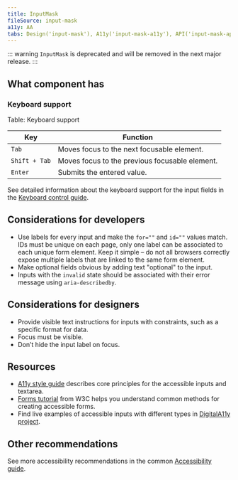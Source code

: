 ```yaml
---
title: InputMask
fileSource: input-mask
a11y: AA
tabs: Design('input-mask'), A11y('input-mask-a11y'), API('input-mask-api'), Example('input-mask-code'), Changelog('input-mask-changelog')
---
```


::: warning
`InputMask` is deprecated and will be removed in the next major release.
:::

## What component has

### Keyboard support

Table: Keyboard support

| Key           | Function                                       |
| ------------- | ---------------------------------------------- |
| `Tab` | Moves focus to the next focusable element.     |
| `Shift + Tab` | Moves focus to the previous focusable element. |
| `Enter` | Submits the entered value.                     |

See detailed information about the keyboard support for the input fields in the [Keyboard control guide](/core-principles/a11y/a11y-keyboard#input-and-textarea).

## Considerations for developers

- Use labels for every input and make the `for=""` and `id=""` values match. IDs must be unique on each page, only one label can be associated to each unique form element. Keep it simple – do not all browsers correctly expose multiple labels that are linked to the same form element.
- Make optional fields obvious by adding text "optional" to the input.
- Inputs with the `invalid` state should be associated with their error message using `aria-describedby`.

## Considerations for designers

* Provide visible text instructions for inputs with constraints, such as a specific format for data.
* Focus must be visible.
* Don’t hide the input label on focus.

## Resources

* [A11y style guide](https://a11y-style-guide.com/style-guide/section-forms.html#kssref-forms-text-fields) describes core principles for the accessible inputs and textarea.
* [Forms tutorial](https://www.w3.org/WAI/tutorials/forms/) from W3C helps you understand common methods for creating accessible forms.
* Find live examples of accessible inputs with different types in [DigitalA11y project](https://www.digitala11y.com/demos/accessibility-of-html-input-types-examples/).

## Other recommendations

See more accessibility recommendations in the common [Accessibility guide](/core-principles/a11y/a11y).
